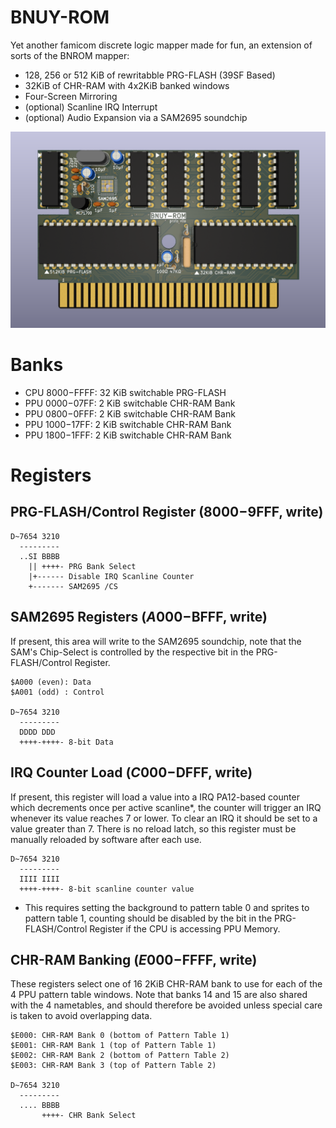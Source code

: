 # BNUY-ROM
Yet another famicom discrete logic mapper made for fun, an extension of sorts of the BNROM mapper:
* 128, 256 or 512 KiB of rewritabble PRG-FLASH (39SF Based)
* 32KiB of CHR-RAM with 4x2KiB banked windows
* Four-Screen Mirroring
* (optional) Scanline IRQ Interrupt
* (optional) Audio Expansion via a SAM2695 soundchip 

![](render.png)

# Banks
* CPU $8000-$FFFF: 32 KiB switchable PRG-FLASH
* PPU $0000-$07FF: 2 KiB switchable CHR-RAM Bank
* PPU $0800-$0FFF: 2 KiB switchable CHR-RAM Bank
* PPU $1000-$17FF: 2 KiB switchable CHR-RAM Bank
* PPU $1800-$1FFF: 2 KiB switchable CHR-RAM Bank

# Registers

## PRG-FLASH/Control Register ($8000-$9FFF, write)

```
D~7654 3210
  ---------
  ..SI BBBB
    || ++++- PRG Bank Select
    |+------ Disable IRQ Scanline Counter
    +------- SAM2695 /CS        
```
## SAM2695 Registers ($A000-$BFFF, write)

If present, this area will write to the SAM2695 soundchip, note that the SAM's Chip-Select is controlled by the respective bit in the PRG-FLASH/Control Register. 

```
$A000 (even): Data
$A001 (odd) : Control

D~7654 3210
  ---------
  DDDD DDD
  ++++-++++- 8-bit Data
```
## IRQ Counter Load ($C000-$DFFF, write)

If present, this register will load a value into a IRQ PA12-based counter which decrements once per active scanline*, the counter will trigger an IRQ whenever its value reaches 7 or lower.
To clear an IRQ it should be set to a value greater than 7. There is no reload latch, so this register must be manually reloaded by software after each use.

```
D~7654 3210
  ---------
  IIII IIII
  ++++-++++- 8-bit scanline counter value
```
* This requires setting the background to pattern table 0 and sprites to pattern table 1, counting should be disabled by the bit in the PRG-FLASH/Control Register if the CPU is accessing PPU Memory.

## CHR-RAM Banking ($E000-$FFFF, write)

These registers select one of 16 2KiB CHR-RAM bank to use for each of the 4 PPU pattern table windows.
Note that banks 14 and 15 are also shared with the 4 nametables, and should therefore be avoided unless special care is taken to avoid overlapping data.

```
$E000: CHR-RAM Bank 0 (bottom of Pattern Table 1)
$E001: CHR-RAM Bank 1 (top of Pattern Table 1)
$E002: CHR-RAM Bank 2 (bottom of Pattern Table 2)
$E003: CHR-RAM Bank 3 (top of Pattern Table 2)

D~7654 3210
  ---------
  .... BBBB
       ++++- CHR Bank Select
```
